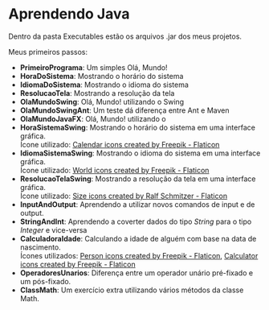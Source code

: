 # Aprendendo Java
Dentro da pasta Executables estão os arquivos .jar dos meus projetos.  
 
 Meus primeiros passos:
 - **PrimeiroPrograma**: Um simples Olá, Mundo!
 - **HoraDoSistema**: Mostrando o horário do sistema
 - **IdiomaDoSistema**: Mostrando o idioma do sistema
 - **ResolucaoTela**: Mostrando a resolução da tela
 - **OlaMundoSwing**: Olá, Mundo! utilizando o Swing
 - **OlaMundoSwingAnt**: Um teste dá diferença entre Ant e Maven
 - **OlaMundoJavaFX**: Olá, Mundo! utilizando o 
 - **HoraSistemaSwing**: Mostrando o horário do sistema em uma interface gráfica.    
 Ícone utilizado: <a href="https://www.flaticon.com/free-icons/calendar" title="calendar icons">Calendar icons created by Freepik - Flaticon</a>
- **IdiomaSistemaSwing**: Mostrando o idioma do sistema em uma interface gráfica.  
Ícone utilizado: <a href="https://www.flaticon.com/free-icons/world" title="world icons">World icons created by Freepik - Flaticon</a>
- **ResolucaoTelaSwing**: Mostrando a resolução da tela em uma interface gráfica.  
Ícone utilizado: <a href="https://www.flaticon.com/free-icons/size" title="size icons">Size icons created by Ralf Schmitzer - Flaticon</a>
- **InputAndOutput**: Aprendendo a utilizar novos comandos de input e de output.
- **StringAndInt**: Aprendendo a coverter dados do tipo _String_ para o tipo _Integer_ e vice-versa
- **CalculadoraIdade**: Calculando a idade de alguém com base na data de nascimento.  
Ícones utilizados: <a href="https://www.flaticon.com/free-icons/person" title="person icons">Person icons created by Freepik - Flaticon</a>, <a href="https://www.flaticon.com/free-icons/calculator" title="calculator icons">Calculator icons created by Freepik - Flaticon</a>
- **OperadoresUnarios**: Diferença entre um operador unário pré-fixado e um pós-fixado.
- **ClassMath**: Um exercício extra utilizando vários métodos da classe Math.
